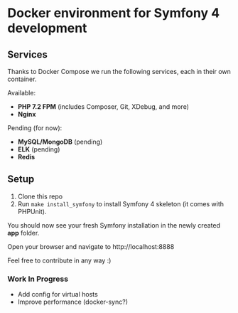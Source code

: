 # Docker environment for Symfony 4 development

## Services
Thanks to Docker Compose we run the following services, each in their own container.

Available:
- **PHP 7.2 FPM** (includes Composer, Git, XDebug, and more)
- **Nginx**

Pending (for now):
- **MySQL/MongoDB** (pending)
- **ELK** (pending)
- **Redis**


## Setup

1. Clone this repo
2. Run `make install_symfony` to install Symfony 4 skeleton (it comes with PHPUnit).

You should now see your fresh Symfony installation in the newly created **app** folder.

Open your browser and navigate to http://localhost:8888

Feel free to contribute in any way :)

### Work In Progress

- Add config for virtual hosts
- Improve performance (docker-sync?)

